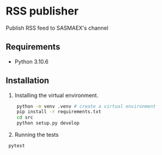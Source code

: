 # RSS publisher

Publish RSS feed to SASMAEX's channel

## Requirements

- Python 3.10.6


## Installation

1. Installing the virtual environment.

```bash
    python -m venv .venv # create a virtual environment
    pip install -r requirements.txt
    cd src
    python setup.py develop
```

2. Running the tests

```bash
 pytest      
```
